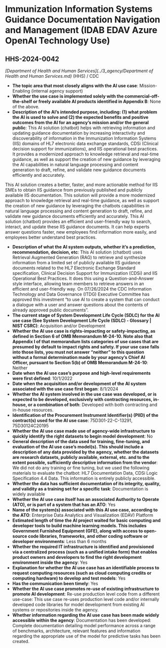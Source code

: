 # Immunization Information Systems Guidance Documentation Navigation and Management (IDAB EDAV Azure OpenAI Technology Use)
## HHS-2024-0042
_[Department of Health and Human Services](../3_agency/Department of Health and Human Services.md)_ (HHS) / CDC


+ **The topic area that most closely aligns with the AI use case**: Mission-Enabling (internal agency support)
+ **Whether the use case is implemented solely with the commercial-off-the-shelf or freely available AI products identified in Appendix B**: None of the above.
+ **Description of the AI’s intended purpose, including: (1) what problem the AI is used to solve and (2) the expected benefits and positive outcomes from the AI for an agency’s mission and/or the general public**: This AI solution (chatbot) helps with retrieving information and updating guidance documentation by increasing interactivity and discoverability of information in the Immunization Information Systems (IIS) domains of HL7 electronic data exchange standards, CDSi (Clinical decision support for immunizations), and IIS operational best practices. It provides a modernized approach to knowledge retrieval and real-time guidance, as well as support the creation of new guidance by leveraging the AI capabilities in natural language processing and content generation to draft, refine, and validate new guidance documents efficiently and accurately.

This AI solution creates a better, faster, and more actionable method for IIS SMEs to obtain IIS guidance from previously published and publicly available IIS documentation. This solution will provide a more modernized approach to knowledge retrieval and real-time guidance, as well as support the creation of new guidance by leveraging the chatbots capabilities in natural language processing and content generation to draft, refine, and validate new guidance documents efficiently and accurately.
This AI solution (chatbot) provides an efficient and user-friendly way to search, interact, and update these IIS guidance documents. It can help experts answer questions faster, new employees find information more easily, and employees better understand best practices.
+ **Description of what the AI system outputs, whether it’s a prediction, recommendation, decision, etc**: This AI solution (chatbot) uses Retrieval Augmented Generation (RAG) to retrieve and synthesize information from a limited set of publicly available IIS guidance documents related to the HL7 Electronic Exchange Standard specification, Clinical Decision Support for Immunization (CDSi) and IIS Operational Best Practices. It does this using a Question-and-Answer style interface, allowing team members to retrieve answers in an efficient and user-friendly way.
On 07/26/2024 the CDC Information Technology and Data Governance (ITDG) Executive Committee has approved this investment “to use AI to create a system that can conduct a dialogue with a user and answer questions about the contents of already approved public documents”.
+ **The current stage of System Development Life Cycle (SDLC) for the AI use case (See System Development Life Cycle (SDLC) - Glossary | NIST CSRC)**: Acquisition and/or Development
+ **Whether the AI use case is rights-impacting or safety-impacting, as defined in Section 6 of OMB Memorandum M-24-10. Note also that Appendix I of that memorandum lists categories of use cases that are presumed by default to impact rights and safety. If your use case falls into those lists, you must not answer “neither” to this question without a formal determination made by your agency’s Chief AI Officer, pursuant to Section 5(b) of OMB Memorandum M-24-10**: Neither
+ **Date when the AI use case’s purpose and high-level requirements were first defined**: 10/1/2022
+ **Date when the acquisition and/or development of the AI system associated with the use case first began**: 8/1/2024
+ **Whether the AI system involved in the use case was developed, or is expected to be developed, exclusively with contracting resources, in-house, or a combination of both**: Developed with both contracting and in-house resources.
+ **Identification of the Procurement Instrument Identifier(s) (PIID) of the contract(s) used for the AI use case**: 75D301-22-C-13291, 75D30124C20195
+ **Whether the AI use case made use of agency-wide infrastructure to quickly identify the right datasets to begin model development**: No
+ **General description of the data used for training, fine-tuning, and evaluation of the AI use case’s model(s). This should include a description of any data provided by the agency, whether the datasets are research datasets, publicly available, external, etc. and to the extent possible, sufficiently descriptive information from the vendor**: We did not do any training or fine tuning, but we used the following materials to evaluate the chatbot: HL7 Documentation Data, CDSi Logic Specification 4.4 Data. This information is entirely publicly accessible.
+ **Whether the data has sufficient documentation of its integrity, quality, and validity as a training set for a specific task**: Documentation is widely available
+ **Whether the AI use case itself has an associated Authority to Operate (ATO), or is part of a system that has an ATO**: Yes
+ **Name of the system(s) associated with this AI use case, according to the ATO**: Enterprise Data Analytics and Visualization (EDAV) Platform
+ **Estimated length of time the AI project waited for basic computing and developer tools to build machine learning models. This includes Government Furnished Equipment (GFE), along with access to open-source code libraries, frameworks, and other coding software or developer environments**: Less than 6 months
+ **Whether the required IT infrastructure is identified and provisioned via a centralized process (such as a unified intake form) that enables product owners and developers to find the right development environment inside the agency**: Yes
+ **Explanation for whether the AI use case has an identifiable process to request computing resources (such as cloud computing credits or computing hardware) to develop and test models**: Yes
+ **Has the communication been timely**: Yes
+ **Whether the AI use case promotes re-use of existing infrastructure to promote AI development**: Re-use production level code from a different use-case: This use case re-uses production level code and/or internally developed code libraries for model development from existing AI systems or repositories inside the agency.
+ **Whether information regarding the AI use case has been made widely accessible within the agency**: Documentation has been developed: Complete documentation detailing model performance across a range of benchmarks, architecture, relevant features and information regarding the appropriate use of the model for predictive tasks has been created.